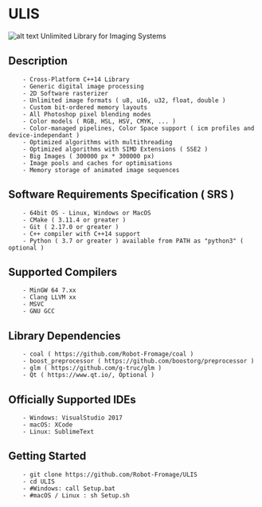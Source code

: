 # ULIS
![alt text](http://clementberthaud.com/dev/dep/ULIS/media/com/Banner.png "ULIS")
Unlimited Library for Imaging Systems

## Description
        - Cross-Platform C++14 Library
        - Generic digital image processing
        - 2D Software rasterizer
        - Unlimited image formats ( u8, u16, u32, float, double )
        - Custom bit-ordered memory layouts
        - All Photoshop pixel blending modes
        - Color models ( RGB, HSL, HSV, CMYK, ... )
        - Color-managed pipelines, Color Space support ( icm profiles and device-independant )
        - Optimized algorithms with multithreading
        - Optimized algorithms with SIMD Extensions ( SSE2 )
        - Big Images ( 300000 px * 300000 px)
        - Image pools and caches for optimisations
        - Memory storage of animated image sequences

## Software Requirements Specification ( SRS )
        - 64bit OS - Linux, Windows or MacOS
        - CMake ( 3.11.4 or greater )
        - Git ( 2.17.0 or greater )
        - C++ compiler with C++14 support
        - Python ( 3.7 or greater ) available from PATH as "python3" ( optional )

## Supported Compilers
        - MinGW 64 7.xx
        - Clang LLVM xx
        - MSVC
        - GNU GCC

## Library Dependencies
        - coal ( https://github.com/Robot-Fromage/coal )
        - boost_preprocessor ( https://github.com/boostorg/preprocessor )
        - glm ( https://github.com/g-truc/glm )
        - Qt ( https://www.qt.io/, Optional )

## Officially Supported IDEs
        - Windows: VisualStudio 2017
        - macOS: XCode
        - Linux: SublimeText

## Getting Started
        - git clone https://github.com/Robot-Fromage/ULIS
        - cd ULIS
        - #Windows: call Setup.bat
        - #macOS / Linux : sh Setup.sh